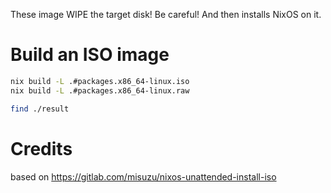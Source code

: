These image WIPE the target disk! Be careful!
And then installs NixOS on it.

# Build an ISO image

```bash
nix build -L .#packages.x86_64-linux.iso
nix build -L .#packages.x86_64-linux.raw

find ./result
````


# Credits

based on https://gitlab.com/misuzu/nixos-unattended-install-iso
